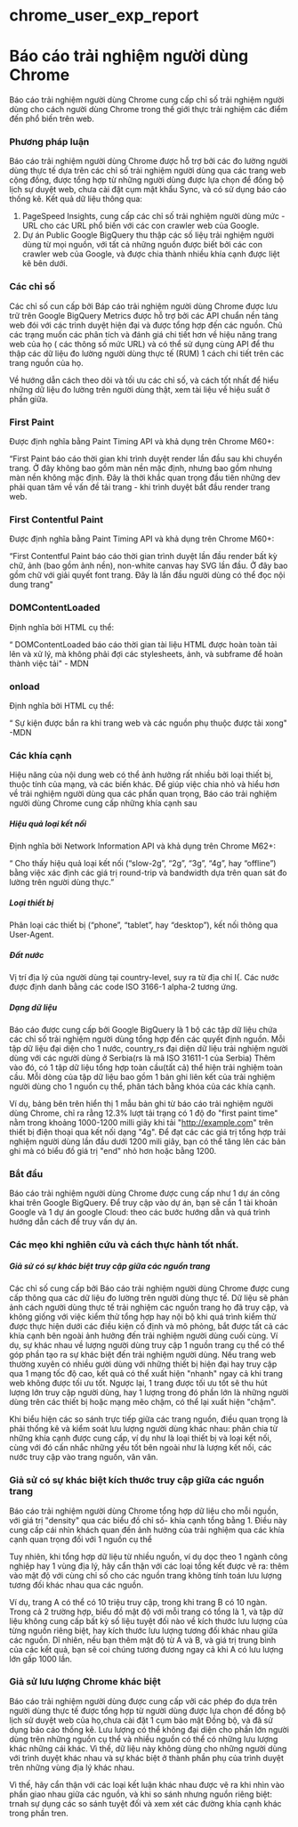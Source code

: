 # chrome_user_exp_report

# Báo cáo trải nghiệm người dùng Chrome

Báo cáo trải nghiệm người dùng Chrome cung cấp chỉ số trải nghiệm người dùng cho cách người dùng Chrome trong thế giới thực trải nghiệm các điểm đến phổ biến trên web.

### Phương pháp luận
Báo cáo trải nghiệm người dùng Chrome  được hỗ trợ bởi các đo lường người dùng thực tế dựa trên các chỉ số trải nghiệm người dùng qua các trang web cộng đồng,  được tổng hợp từ những người dùng được lựa chọn để đồng bộ lịch sự duyệt web, chưa  cài đặt cụm mật khẩu Sync, và có sử dụng báo cáo thống kê. Kết quả dữ liệu thông qua:
1. PageSpeed Insights, cung cấp các chỉ số trải nghiệm người dùng mức -URL cho các URL phổ biến với các con crawler web của Google.
2. Dự án Public Google BigQuery  thu thập các số liệụ trải nghiệm người dùng từ mọi nguồn, với tất cả những nguồn được biết bởi các con crawler web của Google, và được chia thành nhiều khía cạnh được liệt kê bên dưới.

### Các chỉ số
Các chỉ số cun cấp bởi Báp cáo trải nghiệm người dùng Chrome  được lưu trữ trên Google BigQuery Metrics được hỗ trợ bởi các API chuẩn nền tảng web  đói với các trình duyệt hiện đại và được tổng hợp  đến các  nguồn. Chủ các trạng muốn các phân tích và đánh giá chi tiết hơn về hiệu năng trang web của họ ( các thông số mức URL) và có thể sử dụng cùng API để thu thập các dữ liệu đo lường người dùng thực tế (RUM) 1 cách chi tiết trên các trang nguồn của họ.

Về hướng dẫn cách theo dõi và tối ưu các chỉ số, và cách tốt nhất để hiểu những dữ liệu đo lường trên người dùng thật, xem tài liệu về hiệu suất ở phần giữa.

### First Paint
Được định nghĩa bằng Paint Timing API và khả dụng trên Chrome M60+:

“First Paint báo cáo thời gian khi trình duyệt render lần đầu sau khi chuyển trang. Ở đây không bao gồm màn nền mặc định, nhưng bao gồm nhưng màn nền không mặc định. Đây là thời khắc quan trọng đầu tiên những dev phải quan tâm về vấn đề tải trang - khi trình duyệt bắt đầu render trang web. 

###  First Contentful Paint
Được định nghĩa bằng Paint Timing API và khả dụng trên Chrome M60+:

“First Contentful Paint báo cáo thời gian trình duyệt lần đầu render bất kỳ chữ, ảnh (bao gồm ảnh nền), non-white canvas hay SVG lần đầu. Ở đây bao gồm chữ với giải quyết font trang. Đây là lần đầu người dùng có thể đọc nội dung trang"

### DOMContentLoaded
Định nghĩa bởi HTML cụ thể:

“ DOMContentLoaded báo cáo thời gian tài liệu HTML được hoàn toàn tải lên và xử lý, mà không phải đợi các stylesheets, ảnh, và subframe để hoàn thành việc tải" - MDN

### onload
Định nghĩa bởi  HTML cụ thể:

“ Sự kiện được bắn ra khi trang web và các nguồn phụ thuộc được tải xong" -MDN

###  Các khía cạnh
Hiệu năng của nội dung web có thể ảnh hưởng rất nhiều bởi loại thiết bị, thuộc tính của mạng, và các biến khác. Để giúp việc chia nhỏ và hiểu hơn về trải nghiệm người dùng qua các phần quan trọng, Báo cáo trải nghiệm người dùng Chrome cung cấp những khía cạnh sau


##### Hiệu quả loại kết nối
Định nghĩa bởi Network Information API và khả dụng trên Chrome M62+:

“ Cho thấy hiệu quả loại kết nối (“slow-2g”, “2g”, “3g”, “4g”, hay “offline”) bằng việc xác định các giá trị round-trip và bandwidth dựa trên quan sát đo lường trên người dùng thực.”

##### Loại thiết bị
Phân loại các thiết bị (“phone”, “tablet”, hay “desktop”), kết nối thông qua User-Agent.

##### Đất nước
Vị trí địa lý của người  dùng tại country-level,  suy ra từ địa chỉ I{. Các nước được định danh  bằng  các code ISO 3166-1 alpha-2 tương ứng.

##### Dạng dữ liệu
Báo cáo được cung cấp bởi Google BigQuery là 1 bộ các tập dữ liệu chứa các chỉ số trải nghiệm người dùng tổng hợp đến các quyết định nguồn. Mỗi tập dữ liệu đại diện cho 1 nước, country_rs đại diện dữ liệu trải nghiệm người dùng với các người dùng ở Serbia(rs là mã ISO 31611-1 của Serbia) Thêm vào đó, có 1 tập dữ liệu  tổng hợp toàn cầu(tất cả)  thể hiện trải nghiệm toàn cầu. Mỗi dòng của tập dữ liệu bao gồm 1 bản ghi liên kết của trải nghiệm người dùng  cho 1 nguồn cụ thể, phân tách bằng khóa của các  khía cạnh.

Ví dụ, bảng bên trên hiển thị 1 mẫu bản ghi từ báo cáo trải nghiệm người dùng Chrome, chỉ ra rằng 12.3% lượt tải trạng có 1 độ đo "first paint time" nằm trong khoảng 1000-1200 milli giây khi tải "http://example.com" trên thiết bị điện thoại qua kết nối dạng "4g". Để đạt các  các giá trị tổng hợp trải nghiệm người dùng  lần đầu dưới 1200 mili giây, bạn có thể tăng lên các bản ghi mà có biểu đồ giá trị "end" nhỏ hơn hoặc bằng 1200.

### Bắt đầu
Báo cáo trải nghiệm người dùng Chrome được cung cấp như 1 dự án công khai trên Google BigQuery. Để truy cập vào dự án, bạn sẽ cần 1 tài khoản Google và 1 dự án google Cloud: theo các bước hướng dẫn  và quá trình hướng dẫn cách để truy vấn dự án.

### Các mẹo khi nghiên cứu và cách thực hành tốt nhất.
##### Giả sử có sự khác biệt  truy cập giữa các nguồn trang
Các chỉ số cung cấp bởi Báo cáo trải nghiệm người dùng Chrome được cung cấp thông qua các dữ liệu đo lường trên người dùng thực tế.  Dữ liệu sẽ phản ảnh cách người dùng thực tế trải nghiệm các nguồn trang họ đã truy cập, và không giống với việc kiểm thử tổng hợp hay nội bộ khi quá trình kiểm thử được thực hiện dưới các điều kiện cố định  và mô phỏng, bắt được tất cả các khía cạnh bên ngoài ảnh hưởng đến trải nghiệm người dùng cuối cùng.
Ví dụ, sự khác nhau về lượng người dùng truy cập 1 nguồn trang  cụ thể có thể góp phần tạo ra sự khác biệt đến trải nghiệm người dùng. Nếu trang web thường xuyên có nhiều gười dùng với những thiết bị hiện đại hay truy cập qua 1 mạng tốc độ cao, kết quả có thể xuất hiện "nhanh" ngay cả khi trang web không được tối ưu tốt. Ngược lại, 1 trang được tối ưu tốt sẽ thu hút lượng lớn truy cập người dùng, hay 1 lượng trong đó phần lớn  là những người dùng  trên các thiết bị hoặc mạng mẽo chậm, có thể lại xuất hiện "chậm".

Khi biểu hiện các so sánh trực tiếp giữa các trang nguồn, điều quan trọng là phải thống kê và kiểm soát lưu lượng người dùng khác nhau: phân chia từ những khía cạnh được cung cấp, ví dụ như là loại thiết bị và loại kết nối, cùng với đó cấn nhắc những yếu tốt bên ngoài như là lượng kết nối, các nước truy cập vào trang nguồn, vân vân.

### Giả sử có sự khác biệt  kích thước truy cập giữa các nguồn trang
Báo cáo trải nghiệm người dùng Chrome tổng hợp dữ liệu cho mỗi nguồn, với giá trị "density" qua các biểu đồ chỉ số- khía cạnh tổng bằng 1. Điều này cung cấp cái nhìn khách quan đến ảnh hưởng của trải nghiệm qua các khía cạnh quan trọng đối với 1 nguồn cụ thể


Tuy nhiên, khi tổng hợp dữ liệu từ nhiều nguồn, ví dụ dọc theo 1 ngành công nghiệp hay 1 vùng địa lý, hãy cẩn thận với các loại tổng kết được vẽ ra: thêm  vào mật độ với cùng chỉ số cho các nguồn trang  không tính toán lưu lượng tương đối khác nhau qua các nguồn.

Ví dụ, trang A có thể có 10 triệu truy cập, trong khi trang B có 10 ngàn. Trong cả 2 trường hợp, biểu đồ mật độ với mỗi trang có tổng là 1, và tập dữ liệu không cung cấp bất kỳ số liệu tuyệt đối nào về kích thước lưu lượng của từng nguồn riêng biệt, hay kích thước lưu lượng tương đối khác nhau giữa các nguồn. Dĩ nhiên, nếu bạn thêm mật độ từ A và B, và giá trị trung bình của các kết quả, bạn sẽ coi chúng tương đương ngay cả khi A có lưu lượng lớn gấp 1000 lần.

### Giả sử lưu lượng Chrome khác biệt
Báo cáo trải nghiệm người dùng được cung cấp vởi các phép đo dựa trên người dùng thực tế được tổng hợp từ người dùng được lựa chọn để đồng bộ lịch sử duyệt web của họ,chưa cài đặt 1 cụm bảo mật Đồng bộ, và đã sử dụng báo cáo thống kê. Lưu lượng có thể không đại diện cho phần lớn người dùng trên những nguồn cụ thể và nhiều nguồn có thể có những lưu lượng khác những cái khác. Vì thế, dữ liệu này không dùng cho những người dùng với trình duyệt khác nhau và sự khác biệt ở thành phần phụ của trình duyệt trên những vùng địa lý khác nhau.

Vì thế, hãy cẩn thận với các loại kết luận khác nhau được vẽ ra khi nhìn vào phần giao nhau giữa các nguồn, và khi so sánh nhưng nguồn riêng biệt: trnah sự dụng các so sánh tuyệt đối và xem xét các đường khía cạnh khác trong phần tren.
